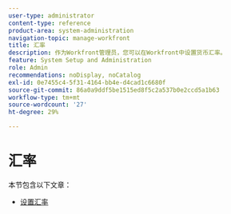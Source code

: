 ```yaml
---
user-type: administrator
content-type: reference
product-area: system-administration
navigation-topic: manage-workfront
title: 汇率
description: 作为Workfront管理员，您可以在Workfront中设置货币汇率。
feature: System Setup and Administration
role: Admin
recommendations: noDisplay, noCatalog
exl-id: 0e7455c4-5f31-4164-bb4e-d4cad1c6680f
source-git-commit: 86a0a9ddf5be1515ed8f5c2a537b0e2ccd5a1b63
workflow-type: tm+mt
source-wordcount: '27'
ht-degree: 29%

---
```


# 汇率

本节包含以下文章：

* [设置汇率](../../../administration-and-setup/manage-workfront/exchange-rates/set-up-exchange-rates.md)
